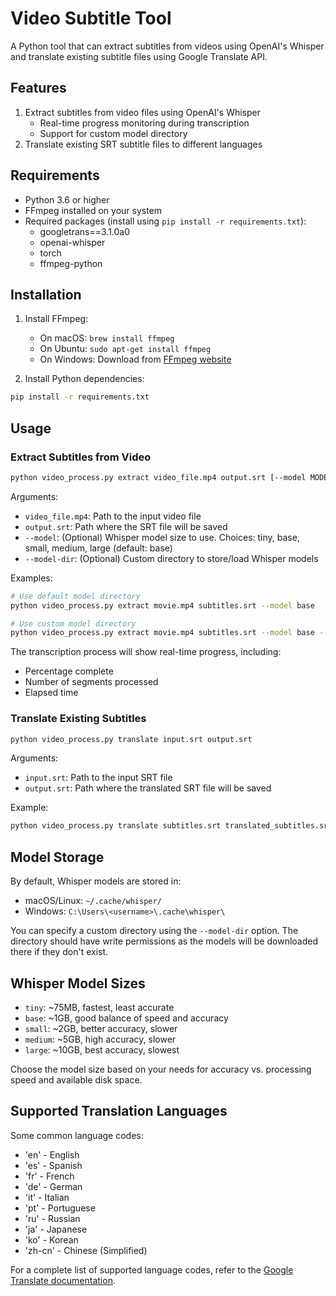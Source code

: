 # Video Subtitle Tool

A Python tool that can extract subtitles from videos using OpenAI's Whisper and translate existing subtitle files using Google Translate API.

## Features

1. Extract subtitles from video files using OpenAI's Whisper
   - Real-time progress monitoring during transcription
   - Support for custom model directory
2. Translate existing SRT subtitle files to different languages

## Requirements

- Python 3.6 or higher
- FFmpeg installed on your system
- Required packages (install using `pip install -r requirements.txt`):
  - googletrans==3.1.0a0
  - openai-whisper
  - torch
  - ffmpeg-python

## Installation

1. Install FFmpeg:
   - On macOS: `brew install ffmpeg`
   - On Ubuntu: `sudo apt-get install ffmpeg`
   - On Windows: Download from [FFmpeg website](https://ffmpeg.org/download.html)

2. Install Python dependencies:
```bash
pip install -r requirements.txt
```

## Usage

### Extract Subtitles from Video

```bash
python video_process.py extract video_file.mp4 output.srt [--model MODEL_SIZE] [--model-dir MODEL_DIRECTORY]
```

Arguments:
- `video_file.mp4`: Path to the input video file
- `output.srt`: Path where the SRT file will be saved
- `--model`: (Optional) Whisper model size to use. Choices: tiny, base, small, medium, large (default: base)
- `--model-dir`: (Optional) Custom directory to store/load Whisper models

Examples:
```bash
# Use default model directory
python video_process.py extract movie.mp4 subtitles.srt --model base

# Use custom model directory
python video_process.py extract movie.mp4 subtitles.srt --model base --model-dir /path/to/models
```

The transcription process will show real-time progress, including:
- Percentage complete
- Number of segments processed
- Elapsed time

### Translate Existing Subtitles

```bash
python video_process.py translate input.srt output.srt
```

Arguments:
- `input.srt`: Path to the input SRT file
- `output.srt`: Path where the translated SRT file will be saved

Example:
```bash
python video_process.py translate subtitles.srt translated_subtitles.srt
```

## Model Storage

By default, Whisper models are stored in:
- macOS/Linux: `~/.cache/whisper/`
- Windows: `C:\Users\<username>\.cache\whisper\`

You can specify a custom directory using the `--model-dir` option. The directory should have write permissions as the models will be downloaded there if they don't exist.

## Whisper Model Sizes

- `tiny`: ~75MB, fastest, least accurate
- `base`: ~1GB, good balance of speed and accuracy
- `small`: ~2GB, better accuracy, slower
- `medium`: ~5GB, high accuracy, slower
- `large`: ~10GB, best accuracy, slowest

Choose the model size based on your needs for accuracy vs. processing speed and available disk space.

## Supported Translation Languages

Some common language codes:
- 'en' - English
- 'es' - Spanish
- 'fr' - French
- 'de' - German
- 'it' - Italian
- 'pt' - Portuguese
- 'ru' - Russian
- 'ja' - Japanese
- 'ko' - Korean
- 'zh-cn' - Chinese (Simplified)

For a complete list of supported language codes, refer to the [Google Translate documentation](https://cloud.google.com/translate/docs/languages).
